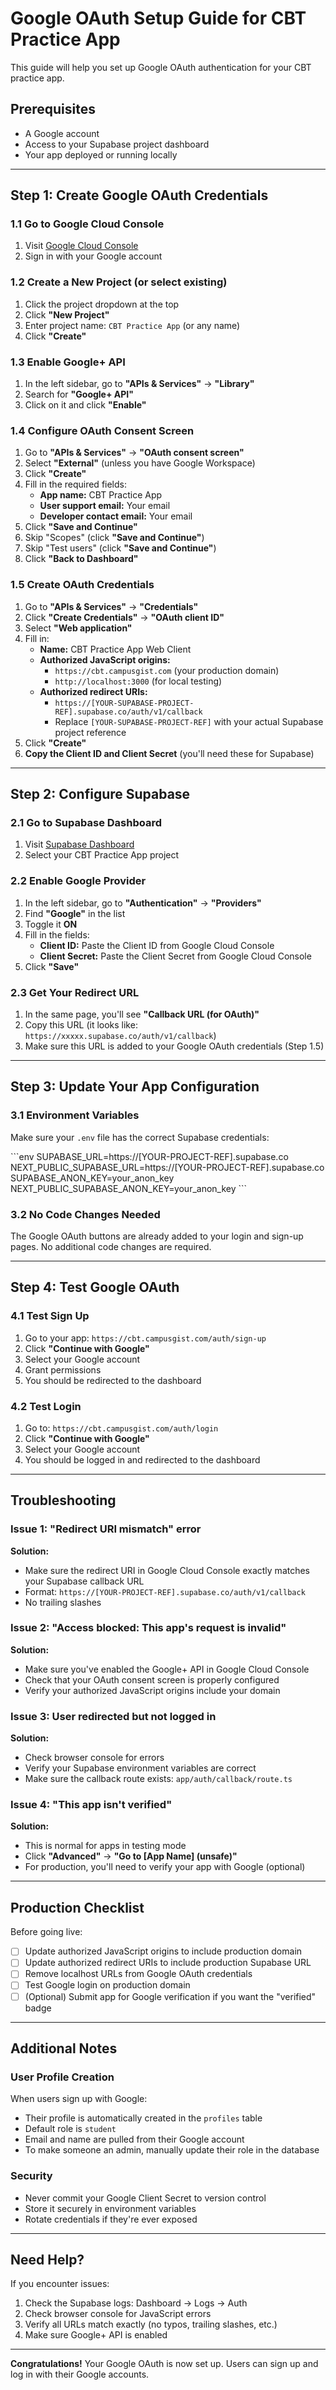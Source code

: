 # Google OAuth Setup Guide for CBT Practice App

This guide will help you set up Google OAuth authentication for your CBT practice app.

## Prerequisites

- A Google account
- Access to your Supabase project dashboard
- Your app deployed or running locally

---

## Step 1: Create Google OAuth Credentials

### 1.1 Go to Google Cloud Console

1. Visit [Google Cloud Console](https://console.cloud.google.com/)
2. Sign in with your Google account

### 1.2 Create a New Project (or select existing)

1. Click the project dropdown at the top
2. Click **"New Project"**
3. Enter project name: `CBT Practice App` (or any name)
4. Click **"Create"**

### 1.3 Enable Google+ API

1. In the left sidebar, go to **"APIs & Services"** → **"Library"**
2. Search for **"Google+ API"**
3. Click on it and click **"Enable"**

### 1.4 Configure OAuth Consent Screen

1. Go to **"APIs & Services"** → **"OAuth consent screen"**
2. Select **"External"** (unless you have Google Workspace)
3. Click **"Create"**
4. Fill in the required fields:
   - **App name:** CBT Practice App
   - **User support email:** Your email
   - **Developer contact email:** Your email
5. Click **"Save and Continue"**
6. Skip "Scopes" (click **"Save and Continue"**)
7. Skip "Test users" (click **"Save and Continue"**)
8. Click **"Back to Dashboard"**

### 1.5 Create OAuth Credentials

1. Go to **"APIs & Services"** → **"Credentials"**
2. Click **"Create Credentials"** → **"OAuth client ID"**
3. Select **"Web application"**
4. Fill in:
   - **Name:** CBT Practice App Web Client
   - **Authorized JavaScript origins:**
     - `https://cbt.campusgist.com` (your production domain)
     - `http://localhost:3000` (for local testing)
   - **Authorized redirect URIs:**
     - `https://[YOUR-SUPABASE-PROJECT-REF].supabase.co/auth/v1/callback`
     - Replace `[YOUR-SUPABASE-PROJECT-REF]` with your actual Supabase project reference
5. Click **"Create"**
6. **Copy the Client ID and Client Secret** (you'll need these for Supabase)

---

## Step 2: Configure Supabase

### 2.1 Go to Supabase Dashboard

1. Visit [Supabase Dashboard](https://supabase.com/dashboard)
2. Select your CBT Practice App project

### 2.2 Enable Google Provider

1. In the left sidebar, go to **"Authentication"** → **"Providers"**
2. Find **"Google"** in the list
3. Toggle it **ON**
4. Fill in the fields:
   - **Client ID:** Paste the Client ID from Google Cloud Console
   - **Client Secret:** Paste the Client Secret from Google Cloud Console
5. Click **"Save"**

### 2.3 Get Your Redirect URL

1. In the same page, you'll see **"Callback URL (for OAuth)"**
2. Copy this URL (it looks like: `https://xxxxx.supabase.co/auth/v1/callback`)
3. Make sure this URL is added to your Google OAuth credentials (Step 1.5)

---

## Step 3: Update Your App Configuration

### 3.1 Environment Variables

Make sure your `.env` file has the correct Supabase credentials:

\`\`\`env
SUPABASE_URL=https://[YOUR-PROJECT-REF].supabase.co
NEXT_PUBLIC_SUPABASE_URL=https://[YOUR-PROJECT-REF].supabase.co
SUPABASE_ANON_KEY=your_anon_key
NEXT_PUBLIC_SUPABASE_ANON_KEY=your_anon_key
\`\`\`

### 3.2 No Code Changes Needed

The Google OAuth buttons are already added to your login and sign-up pages. No additional code changes are required.

---

## Step 4: Test Google OAuth

### 4.1 Test Sign Up

1. Go to your app: `https://cbt.campusgist.com/auth/sign-up`
2. Click **"Continue with Google"**
3. Select your Google account
4. Grant permissions
5. You should be redirected to the dashboard

### 4.2 Test Login

1. Go to: `https://cbt.campusgist.com/auth/login`
2. Click **"Continue with Google"**
3. Select your Google account
4. You should be logged in and redirected to the dashboard

---

## Troubleshooting

### Issue 1: "Redirect URI mismatch" error

**Solution:**
- Make sure the redirect URI in Google Cloud Console exactly matches your Supabase callback URL
- Format: `https://[YOUR-PROJECT-REF].supabase.co/auth/v1/callback`
- No trailing slashes

### Issue 2: "Access blocked: This app's request is invalid"

**Solution:**
- Make sure you've enabled the Google+ API in Google Cloud Console
- Check that your OAuth consent screen is properly configured
- Verify your authorized JavaScript origins include your domain

### Issue 3: User redirected but not logged in

**Solution:**
- Check browser console for errors
- Verify your Supabase environment variables are correct
- Make sure the callback route exists: `app/auth/callback/route.ts`

### Issue 4: "This app isn't verified"

**Solution:**
- This is normal for apps in testing mode
- Click **"Advanced"** → **"Go to [App Name] (unsafe)"**
- For production, you'll need to verify your app with Google (optional)

---

## Production Checklist

Before going live:

- [ ] Update authorized JavaScript origins to include production domain
- [ ] Update authorized redirect URIs to include production Supabase URL
- [ ] Remove localhost URLs from Google OAuth credentials
- [ ] Test Google login on production domain
- [ ] (Optional) Submit app for Google verification if you want the "verified" badge

---

## Additional Notes

### User Profile Creation

When users sign up with Google:
- Their profile is automatically created in the `profiles` table
- Default role is `student`
- Email and name are pulled from their Google account
- To make someone an admin, manually update their role in the database

### Security

- Never commit your Google Client Secret to version control
- Store it securely in environment variables
- Rotate credentials if they're ever exposed

---

## Need Help?

If you encounter issues:
1. Check the Supabase logs: Dashboard → Logs → Auth
2. Check browser console for JavaScript errors
3. Verify all URLs match exactly (no typos, trailing slashes, etc.)
4. Make sure Google+ API is enabled

---

**Congratulations!** Your Google OAuth is now set up. Users can sign up and log in with their Google accounts.
